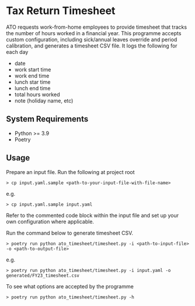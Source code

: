 # Tax Return Timesheet

ATO requests work-from-home employees to provide timesheet that tracks the number of hours worked in a financial year. This programme accepts custom configuration, including sick/annual leaves override and period calibration, and generates a timesheet CSV file. It logs the following for each day
* date
* work start time
* work end time
* lunch star time
* lunch end time
* total hours worked
* note (holiday name, etc)

## System Requirements

* Python >= 3.9
* Poetry

## Usage

Prepare an input file. Run the following at project root

```
> cp input.yaml.sample <path-to-your-input-file-with-file-name>
```
e.g.
```
> cp input.yaml.sample input.yaml
```
Refer to the commented code block within the input file and set up your own configuration where applicable.

Run the command below to generate timesheet CSV.

```
> poetry run python ato_timesheet/timesheet.py -i <path-to-input-file> -o <path-to-output-file>
```
e.g.
```
> poetry run python ato_timesheet/timesheet.py -i input.yaml -o generated/FY23_timesheet.csv
```

To see what options are accepted by the programme

```
> poetry run python ato_timesheet/timesheet.py -h
```